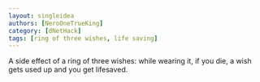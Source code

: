 ```yaml
---
layout: singleidea
authors: [NeroOneTrueKing]
category: [dNetHack]
tags: [ring of three wishes, life saving]
---
```

A side effect of a ring of three wishes: while wearing it, if you die, a wish gets used up and you get lifesaved.
